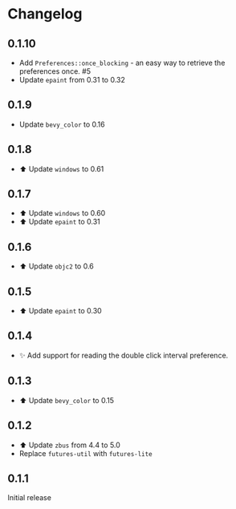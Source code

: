 # Changelog
## 0.1.10
* Add `Preferences::once_blocking` - an easy way to retrieve the preferences once. #5
* Update `epaint` from 0.31 to 0.32

## 0.1.9
* Update `bevy_color` to 0.16

## 0.1.8
* ⬆️ Update `windows` to 0.61

## 0.1.7
* ⬆️  Update `windows` to 0.60
* ⬆️  Update `epaint` to 0.31

## 0.1.6
* ⬆️  Update `objc2` to 0.6

## 0.1.5
* ⬆️  Update `epaint` to 0.30

## 0.1.4
* ✨ Add support for reading the double click interval preference.

## 0.1.3
* ⬆️  Update `bevy_color` to 0.15

## 0.1.2
* ⬆️  Update `zbus` from 4.4 to 5.0
* Replace `futures-util` with `futures-lite`

## 0.1.1
Initial release
